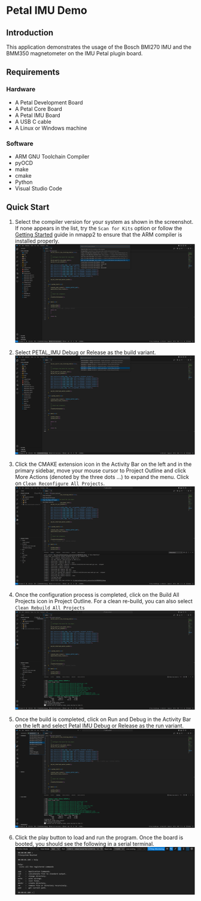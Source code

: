 # Petal IMU Demo

## Introduction

This application demonstrates the usage of the Bosch BMI270 IMU and the BMM350 magnetometer on
the IMU Petal plugin board.

## Requirements

### Hardware

- A Petal Development Board
- A Petal Core Board
- A Petal IMU Board
- A USB C cable
- A Linux or Windows machine

### Software

- ARM GNU Toolchain Compiler
- pyOCD
- make
- cmake
- Python
- Visual Studio Code

## Quick Start

1. Select the compiler version for your system as shown in the screenshot. If
   none appears in the list, try the `Scan for Kits` option or follow the
   <a href="https://github.com/NorthernMechatronics/nmapp2/blob/master/doc/getting_started.md">
   Getting Started</a> guide in nmapp2 to ensure that
   the ARM compiler is installed properly.
   ![compiler_selection](./doc/compiler_selection.png)

2. Select PETAL_IMU Debug or Release as the build variant.
   ![variant_selection](./doc/variant_selection.png)

3. Click the CMAKE extension icon in the Activity Bar on the left and
   in the primary sidebar, move your mouse cursor to Project Outline and click More
   Actions (denoted by the three dots ...) to expand the menu. Click on
   `Clean Reconfigure All Projects`.
   ![cmake_configure](./doc/cmake_configure_completed.png)

4. Once the configuration process is completed, click on the Build All Projects
   icon in Project Outline. For a clean re-build, you can also select
   `Clean Rebuild All Projects`
   ![cmake_configure](./doc/cmake_build_completed.png)

5. Once the build is completed, click on Run and Debug in the Activity Bar on the left and
   select Petal IMU Debug or Release as the run variant.
   ![cmake_configure](./doc/run_debug_variant_selection.png)

6. Click the play button to load and run the program. Once the board is booted, you should
   see the following in a serial terminal.
   ![cmake_configure](./doc/terminal_output.png)

